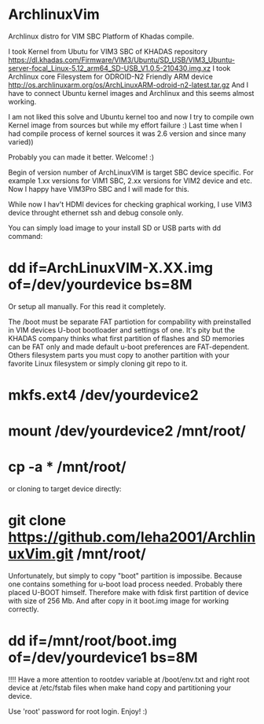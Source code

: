 # ArchlinuxVim
Archlinux distro for VIM SBC Platform of Khadas compile.

I took Kernel from Ubutu for VIM3 SBC of KHADAS repository https://dl.khadas.com/Firmware/VIM3/Ubuntu/SD_USB/VIM3_Ubuntu-server-focal_Linux-5.12_arm64_SD-USB_V1.0.5-210430.img.xz
I took Archlinux core Filesystem for ODROID-N2 Friendly ARM device  http://os.archlinuxarm.org/os/ArchLinuxARM-odroid-n2-latest.tar.gz 
And I have to connect Ubuntu kernel images and Archlinux and this seems almost working.

I am not liked this solve and Ubuntu kernel too and now I try to compile own Kernel image from sources but while my effort failure :) 
Last time when I had compile process of kernel sources  it was 2.6 version and since many varied))

Probably you can made it better. Welcome! :)

Begin of version number of ArchLinuxVIM is target SBC device specific.
For example 1.xx versions for VIM1 SBC, 2.xx versions for VIM2 device and etc.
Now I happy have VIM3Pro SBC and I will made for this.

While now I hav't HDMI devices for checking graphical working, I use VIM3 device throught ethernet ssh and debug console only.


You can simply load image to your install SD or USB parts with dd command:
# dd if=ArchLinuxVIM-X.XX.img of=/dev/yourdevice bs=8M

Or setup all manually. For this read it completely.


The /boot must be separate FAT partiotion for compability with preinstalled in VIM devices U-boot bootloader and settings of one. 
It's pity but the KHADAS company thinks what first partition of flashes and SD memories can be FAT only and made default u-boot preferences are FAT-dependent.
Others filesystem parts you must copy to another partition with your favorite Linux filesystem or simply cloning git repo to it.

# mkfs.ext4 /dev/yourdevice2
# mount /dev/yourdevice2 /mnt/root/
# cp -a * /mnt/root/

or cloning to target device directly:
# git clone https://github.com/leha2001/ArchlinuxVim.git /mnt/root/


Unfortunately, but simply to copy "boot" partition is impossibe. Because one contains something for u-boot load process needed. Probably there placed U-BOOT himself.
Therefore make with fdisk first partition of device with size of 256 Mb.
And after copy in it boot.img image for working correctly.

# dd if=/mnt/root/boot.img of=/dev/yourdevice1 bs=8M


!!!! Have a more attention to rootdev variable at /boot/env.txt and right root device at /etc/fstab files when make hand copy and partitioning your device.


Use 'root' password for root login. Enjoy! :)
